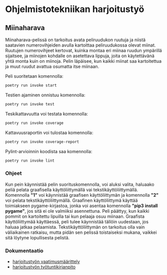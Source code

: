 # Ohjelmistotekniikan harjoitustyö
## Miinaharava
Miinaharava-pelissä on tarkoitus avata peliruudukon ruutuja ja niistä saatavien numerovihjeiden avulla kartoittaa peliruudukossa olevat miinat. Ruutujen numerovihjeet kertovat, kuinka montaa eri miinaa ruudun ympärillä sijaitsee, ja miinojen kohdalle on asetettava lippuja, joita on käytettävänä yhtä monta kuin on miinoja. Pelin läpäisee, kun kaikki miinat saa kartoitettua ja muut ruudut avattua osumatta itse miinaan.

Peli suoritetaan komennolla:
```bash
poetry run invoke start
```
Testien ajaminen onnistuu komennolla:
```bash
poetry run invoke test
```
Teskikattavuutta voi testata komennolla:
```bash
poetry run invoke coverage
```
Kattavuusraportin voi tulostaa komennolla:
```bash
poetry run invoke coverage-report
```
Pylint-arvioinnin koodista saa komennolla:
```bash
poetry run invoke lint
```
### Ohjeet
Kun pein käynnistää pelin suorituskomennolla, voi aluksi valita, haluaako peliä pelata graafisella käyttöliittymällä vai tekstikäyttöliittymällä. Komennolla **"1"** voi käynnistää graafisen käyttöliittymän ja komennolla **"2"** voi pelata tekstikäyttöliittymällä. Graafinen käyttöliittymä käyttää toimiakseen pygame-kirjastoa, jonka voi asentaa komennolla **"pip3 install pygame"**, jos sitä ei ole valmiiksi asennettuna. Peli päättyy, kun kaikki pommit on kartoitettu lipuilla tai kun pelaaja osuu miinaan. Graafista käyttöliittymää käyttäessä, peli tulee käynnistää tällöin uudestaan, jos haluaa jatkaa pelaamista. Tekstikäyttöliittymän on tarkoitus olla vain väliaikainen ratkaisu, mutta pidän sen pelissä toistaiseksi mukana, vaikkei sitä löytyne lopullisesta pelistä. 

### Dokumentaatio
* [harjoitustyön vaatimusmäärittely](https://github.com/J-Uhero/ot-harjoitustyo/blob/master/dokumentaatio/vaatimusmaarittely.md)
* [harjoitustyön työtuntikirjanpito](https://github.com/J-Uhero/ot-harjoitustyo/blob/master/dokumentaatio/tyoaikakirjanpito.md)
